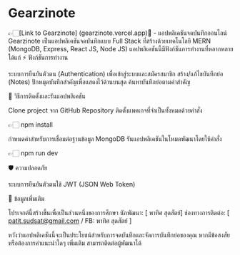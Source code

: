 # Gearzinote

👉🏻[Link to Gearzinote] (gearzinote.vercel.app)💫 - แอปพลิเคชันจดบันทึกออนไลน์
Gearzinote เป็นแอปพลิเคชันจดบันทึกแบบ Full Stack ที่สร้างด้วยเทคโนโลยี MERN (MongoDB, Express, React JS, Node JS) แอปพลิเคชันนี้มีฟังก์ชันการทำงานที่หลากหลาย ได้แก่
⚡ ฟังก์ชันการทำงาน

ระบบการยืนยันตัวตน (Authentication) เพื่อเข้าสู่ระบบและสมัครสมาชิก
สร้าง/แก้ไขบันทึกย่อ (Notes)
ปักหมุดบันทึกสำคัญเพื่อแสดงไว้ด้านบนสุด
ค้นหาบันทึกย่อตามคำสำคัญ

🚀 วิธีการติดตั้งและรันแอปพลิเคชัน

Clone project จาก GitHub Repository
ติดตั้งแพคเกจที่จำเป็นทั้งหมดด้วยคำสั่ง

👉🏻 npm install

กำหนดค่าสำหรับการเชื่อมต่อฐานข้อมูล MongoDB
รันแอปพลิเคชันในโหมดพัฒนาโดยใช้คำสั่ง

👉🏻 npm run dev

🛡️ ความปลอดภัย

ระบบการยืนยันตัวตนใช้ JWT (JSON Web Token)


📝 ข้อมูลเพิ่มเติม

โปรเจกต์นี้สร้างขึ้นเพื่อเป็นส่วนหนึ่งของการศึกษา
นักพัฒนา: [ พาทิศ สุดสัตย์]
ช่องทางการติดต่อ: [ patit.sudsat@gmail.com / FB: พาทิศ สุดสัตย์ ]

หวังว่าแอปพลิเคชันนี้จะเป็นประโยชน์สำหรับการจดบันทึกและจัดการบันทึกย่อของคุณ หากมีข้อสงสัยหรือต้องการคำแนะนำใดๆ เพิ่มเติม สามารถติดต่อผู้พัฒนาได้

